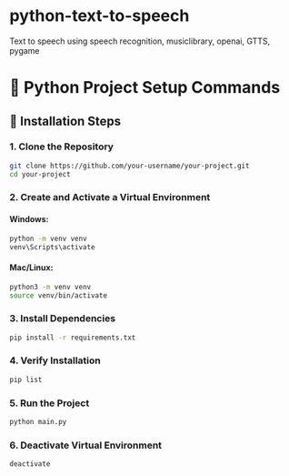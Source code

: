 # python-text-to-speech
Text to speech using speech recognition, musiclibrary, openai, GTTS, pygame


# 📌 Python Project Setup Commands

## 🚀 Installation Steps

### **1. Clone the Repository**
```sh
git clone https://github.com/your-username/your-project.git
cd your-project
```

### **2. Create and Activate a Virtual Environment**
#### **Windows:**
```sh
python -m venv venv
venv\Scripts\activate
```

#### **Mac/Linux:**
```sh
python3 -m venv venv
source venv/bin/activate
```

### **3. Install Dependencies**
```sh
pip install -r requirements.txt
```

### **4. Verify Installation**
```sh
pip list
```

### **5. Run the Project**
```sh
python main.py
```

### **6. Deactivate Virtual Environment**
```sh
deactivate
```



